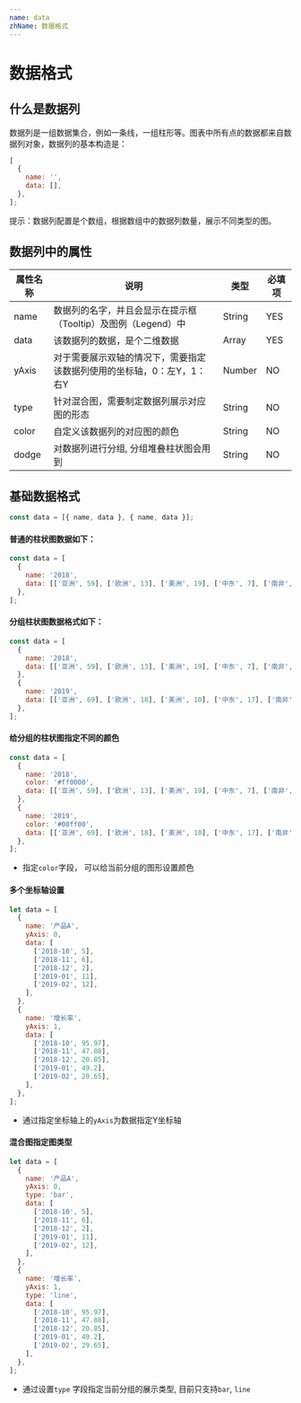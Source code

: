 ```yaml
---
name: data
zhName: 数据格式
---
```


# 数据格式

## 什么是数据列

数据列是一组数据集合，例如一条线，一组柱形等。图表中所有点的数据都来自数据列对象，数据列的基本构造是：

```javascript
[
  {
    name: '',
    data: [],
  },
];
```

提示：数据列配置是个数组，根据数组中的数据列数量，展示不同类型的图。

## 数据列中的属性

| 属性名称 | 说明 | 类型 | 必填项 |
| --- | --- | --- | --- |
| name | 数据列的名字，并且会显示在提示框（Tooltip）及图例（Legend）中 | String | YES |
| data | 该数据列的数据，是个二维数据 | Array | YES |
| yAxis | 对于需要展示双轴的情况下，需要指定该数据列使用的坐标轴，0：左Y，1：右Y | Number | NO |
| type | 针对混合图，需要制定数据列展示对应图的形态 | String | NO |
| color | 自定义该数据列的对应图的颜色 | String | NO |
| dodge | 对数据列进行分组, 分组堆叠柱状图会用到 | String | NO |

## 基础数据格式

```javascript
const data = [{ name, data }, { name, data }];
```

#### 普通的柱状图数据如下：

```javascript
const data = [
  {
    name: '2018',
    data: [['亚洲', 59], ['欧洲', 13], ['美洲', 19], ['中东', 7], ['南非', 7]],
  },
];
```

#### 分组柱状图数据格式如下：

```javascript
const data = [
  {
    name: '2018',
    data: [['亚洲', 59], ['欧洲', 13], ['美洲', 19], ['中东', 7], ['南非', 7]],
  },
  {
    name: '2019',
    data: [['亚洲', 69], ['欧洲', 18], ['美洲', 10], ['中东', 17], ['南非', 20]],
  },
];
```

#### 给分组的柱状图指定不同的颜色

```javascript
const data = [
  {
    name: '2018',
    color: '#ff0000',
    data: [['亚洲', 59], ['欧洲', 13], ['美洲', 19], ['中东', 7], ['南非', 7]],
  },
  {
    name: '2019',
    color: '#00ff00',
    data: [['亚洲', 69], ['欧洲', 18], ['美洲', 10], ['中东', 17], ['南非', 20]],
  },
];
```

- 指定`color`字段， 可以给当前分组的图形设置颜色

#### 多个坐标轴设置
```javascript
let data = [
  {
    name: '产品A',
    yAxis: 0,
    data: [
      ['2018-10', 5],
      ['2018-11', 6],
      ['2018-12', 2],
      ['2019-01', 11],
      ['2019-02', 12],
    ],
  },
  {
    name: '增长率',
    yAxis: 1,
    data: [
      ['2018-10', 95.97],
      ['2018-11', 47.88],
      ['2018-12', 20.85],
      ['2019-01', 49.2],
      ['2019-02', 29.65],
    ],
  },
];
```

- 通过指定坐标轴上的`yAxis`为数据指定Y坐标轴

#### 混合图指定图类型
```javascript
let data = [
  {
    name: '产品A',
    yAxis: 0,
    type: 'bar',
    data: [
      ['2018-10', 5],
      ['2018-11', 6],
      ['2018-12', 2],
      ['2019-01', 11],
      ['2019-02', 12],
    ],
  },
  {
    name: '增长率',
    yAxis: 1,
    type: 'line',
    data: [
      ['2018-10', 95.97],
      ['2018-11', 47.88],
      ['2018-12', 20.85],
      ['2019-01', 49.2],
      ['2019-02', 29.65],
    ],
  },
];
```

- 通过设置`type` 字段指定当前分组的展示类型, 目前只支持`bar`, `line`
